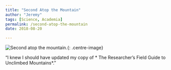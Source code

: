 ```yaml
---
title: "Second Atop the Mountain"
author: "Jeremy"
tags: [Science, Academia]
permalink: /second-atop-the-mountain
date: 2018-08-20

---
```


![Second atop the mountain.](https://res.cloudinary.com/dh3hm8pb7/image/upload/c_scale,q_auto:best,w_600/v1532817396/UpTheMountain.png){: .centre-image}

“I knew I should have updated my copy of * The Researcher’s Field Guide to Unclimbed Mountains*.”